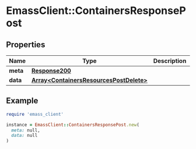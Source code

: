 # EmassClient::ContainersResponsePost

## Properties

| Name | Type | Description | Notes |
| ---- | ---- | ----------- | ----- |
| **meta** | [**Response200**](Response200.md) |  | [optional] |
| **data** | [**Array&lt;ContainersResourcesPostDelete&gt;**](ContainersResourcesPostDelete.md) |  | [optional] |

## Example

```ruby
require 'emass_client'

instance = EmassClient::ContainersResponsePost.new(
  meta: null,
  data: null
)
```

